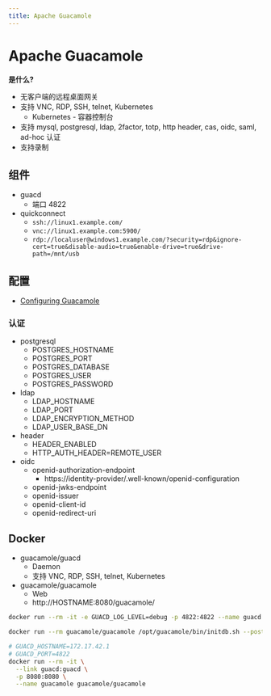```yaml
---
title: Apache Guacamole
---
```


# Apache Guacamole

__是什么?__

* 无客户端的远程桌面网关
* 支持 VNC, RDP, SSH, telnet, Kubernetes
  * Kubernetes - 容器控制台
* 支持 mysql, postgresql, ldap, 2factor, totp, http header, cas, oidc, saml, ad-hoc 认证
* 支持录制

## 组件
* guacd
  * 端口 4822
* quickconnect
  * `ssh://linux1.example.com/`
  * `vnc://linux1.example.com:5900/`
  * `rdp://localuser@windows1.example.com/?security=rdp&ignore-cert=true&disable-audio=true&enable-drive=true&drive-path=/mnt/usb`

## 配置
* [Configuring Guacamole](https://guacamole.apache.org/doc/gug/configuring-guacamole.html)

### 认证
* postgresql
  * POSTGRES_HOSTNAME
  * POSTGRES_PORT
  * POSTGRES_DATABASE
  * POSTGRES_USER
  * POSTGRES_PASSWORD
* ldap
  * LDAP_HOSTNAME
  * LDAP_PORT
  * LDAP_ENCRYPTION_METHOD
  * LDAP_USER_BASE_DN
* header
  * HEADER_ENABLED
  * HTTP_AUTH_HEADER=REMOTE_USER
* oidc
  * openid-authorization-endpoint
    * https://identity-provider/.well-known/openid-configuration
  * openid-jwks-endpoint
  * openid-issuer
  * openid-client-id
  * openid-redirect-uri
## Docker
* guacamole/guacd
  * Daemon
  * 支持 VNC, RDP, SSH, telnet, Kubernetes
* guacamole/guacamole
  * Web
  * http://HOSTNAME:8080/guacamole/

```bash
docker run --rm -it -e GUACD_LOG_LEVEL=debug -p 4822:4822 --name guacd guacamole/guacd

docker run --rm guacamole/guacamole /opt/guacamole/bin/initdb.sh --postgres > initdb.sql

# GUACD_HOSTNAME=172.17.42.1
# GUACD_PORT=4822
docker run --rm -it \
  --link guacd:guacd \
  -p 8080:8080 \
  --name guacamole guacamole/guacamole
```
